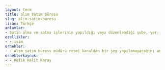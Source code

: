 ```yaml
---
layout: term
title: alım satım bürosu
slug: alim-satim-burosu
lisan: Türkçe
anlamlar:
- Satın alma ve satma işlerinin yapıldığı veya düzenlendiği şube, yer; alım satım ofisi
ozellikler:
- - isim
ornekler:
- - Alım satım bürosu müdürü resmî kanaldan bir şey yapılamayacağını anlamıştı.
orneklerkaynak:
- - Refik Halit Karay
---
```

